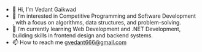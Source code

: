 - 👋 Hi, I’m Vedant Gaikwad
- 👀 I’m interested in Competitive Programming and Software Development , with a focus on algorithms, data structures, and problem-solving.
- 🌱 I’m currently learning Web Development and .NET Development, building skills in frontend design and backend systems.
- 📫 How to reach me gvedant666@gmail.com
